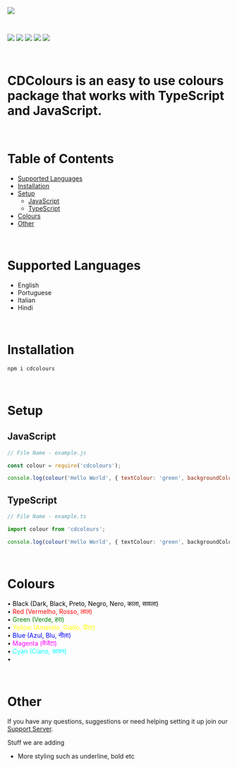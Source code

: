 [![](https://socialify.git.ci/CreativeDevelopments/CDColours/image?font=Inter&forks=1&issues=1&pattern=Circuit%20Board&pulls=1&stargazers=1&theme=Dark)](https://github.com/CreativeDevelopments/CDColours)

<br>

[![](https://img.shields.io/discord/769710808435261490.svg?style=flat-square)](https://discord.gg/jUNbV5u)
[![](https://img.shields.io/npm/dt/cdcolours.svg?style=flat-square)](https://www.npmjs.com/package/cdcolours)
[![](https://img.shields.io/npm/dm/cdcolours.svg?style=flat-square)](https://www.npmjs.com/package/cdcolours)
[![](https://img.shields.io/npm/v/cdcolours.svg?style=flat-square&color=blue)](https://www.npmjs.com/package/cdcolours)
[![](https://img.shields.io/badge/license-Apache%202-blue.svg?style=flat-square)](https://github.com/CreativeDevelopments/CDColours)

<br>

# CDColours is an easy to use colours package that works with TypeScript and JavaScript.

<br>

# Table of Contents

- [Supported Languages](#supported-languages)
- [Installation](#installation)
- [Setup](#setup)
  - [JavaScript](#javascript)
  - [TypeScript](#typescript)
- [Colours](#colours)
- [Other](#other)

<br>

# Supported Languages
- English
- Portuguese
- Italian
- Hindi

<br>

# Installation
```sh
npm i cdcolours
```

<br>

# Setup

## JavaScript
```js
// File Name - example.js

const colour = require('cdcolours');

console.log(colour('Hello World', { textColour: 'green', backgroundColour: 'cyan'}));
```

## TypeScript
```ts
// File Name - example.ts

import colour from 'cdcolours';

console.log(colour('Hello World', { textColour: 'green', backgroundColour: 'cyan'}));
```

<br>

# Colours

• <span style="color: black">Black (Dark, Black, Preto, Negro, Nero, काला, सावला)</span>  
• <span style="color: red">Red (Vermelho, Rosso, लाल)</span>  
• <span style="color: green">Green (Verde, हरा)</span>  
• <span style="color: yellow">Yellow (Amarelo, Giallo, पीला)</span>  
• <span style="color: blue">Blue (Azul, Blu, नीला)</span>  
• <span style="color: magenta">Magenta (मैजेंटा)</span>  
• <span style="color: cyan">Cyan (Ciano, सायन)</span>  
• <span style="color:white">White (Claro, Branco, Light, Bianco, गोरा, सफेद)</span>  

<br>

# Other
If you have any questions, suggestions or need helping setting it up join our [Support Server](https://discord.gg/jUNbV5u).

Stuff we are adding

<ul>
    <li>More styling such as underline, bold etc</li>
</ul>

